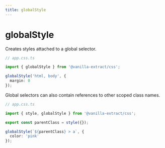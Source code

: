 ```yaml
---
title: globalStyle
---
```


# globalStyle

Creates styles attached to a global selector.

```ts compiled
// app.css.ts

import { globalStyle } from '@vanilla-extract/css';

globalStyle('html, body', {
  margin: 0
});
```

Global selectors can also contain references to other scoped class names.

```ts compiled
// app.css.ts

import { style, globalStyle } from '@vanilla-extract/css';

export const parentClass = style({});

globalStyle(`${parentClass} > a`, {
  color: 'pink'
});
```
